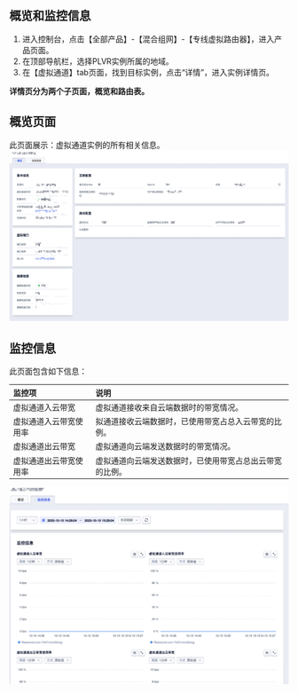 ## 概览和监控信息

1. 进入控制台，点击【全部产品】-【混合组网】-【专线虚拟路由器】，进入产品页面。
2. 在顶部导航栏，选择PLVR实例所属的地域。
3. 在【虚拟通道】tab页面，找到目标实例，点击“详情”，进入实例详情页。

**详情页分为两个子页面，概览和路由表。**

## 概览页面
此页面展示：虚拟通道实例的所有相关信息。
![](/images/17.png)

## 监控信息

此页面包含如下信息：

| 监控项      | 说明 |
| :--------- | :------- |
| 虚拟通道入云带宽       | 虚拟通道接收来自云端数据时的带宽情况。  |
| 虚拟通道入云带宽使用率       | 拟通道接收云端数据时，已使用带宽占总入云带宽的比例。  |
| 虚拟通道出云带宽      | 虚拟通道向云端发送数据时的带宽情况。  |
| 虚拟通道出云带宽使用率      | 虚拟通道向云端发送数据时，已使用带宽占总出云带宽的比例。  |

![](/images/16.png)
